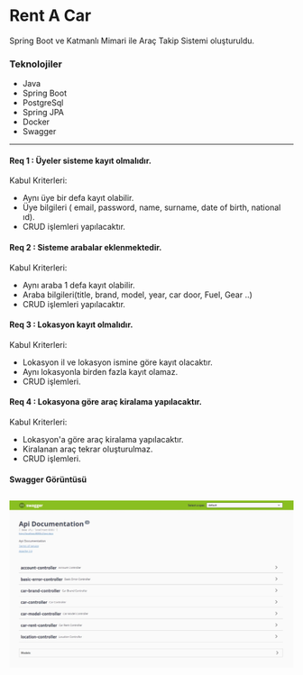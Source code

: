 # Rent A Car
Spring Boot ve Katmanlı Mimari ile Araç Takip Sistemi oluşturuldu.

### Teknolojiler
- Java
- Spring Boot
- PostgreSql
- Spring JPA
- Docker
- Swagger
---------------------------------------------------
#### Req 1 : Üyeler sisteme kayıt olmalıdır.
Kabul Kriterleri:
- Aynı üye bir defa kayıt olabilir.
- Üye bilgileri ( email, password, name, surname, date of birth, national ıd).
- CRUD işlemleri yapılacaktır.
#### Req 2 : Sisteme arabalar eklenmektedir.
Kabul Kriterleri:
- Aynı araba 1 defa kayıt olabilir.
- Araba bilgileri(title, brand, model, year, car door, Fuel, Gear ..)
- CRUD işlemleri yapılacaktır.
#### Req 3 : Lokasyon kayıt olmalıdır.
Kabul Kriterleri:
- Lokasyon il ve lokasyon ismine göre kayıt olacaktır.
- Aynı lokasyonla birden fazla kayıt olamaz.
- CRUD işlemleri.

#### Req 4 : Lokasyona göre araç kiralama yapılacaktır.
Kabul Kriterleri:
- Lokasyon'a göre araç kiralama yapılacaktır.
- Kiralanan araç tekrar oluşturulmaz.
- CRUD işlemleri.

#### Swagger Görüntüsü
![Restfull Api](https://github.com/codeunlu/RentACar/blob/master/1.jpg)
---------------------------------------------------
